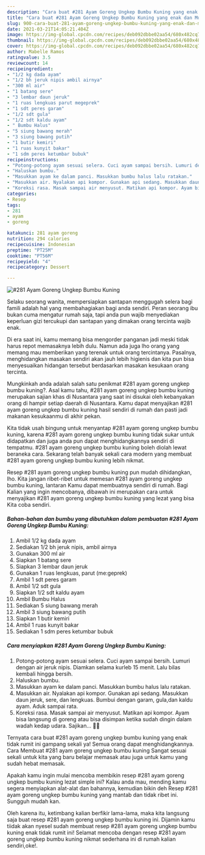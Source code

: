 ```yaml
---
description: "Cara buat #281 Ayam Goreng Ungkep Bumbu Kuning yang enak dan Mudah Dibuat"
title: "Cara buat #281 Ayam Goreng Ungkep Bumbu Kuning yang enak dan Mudah Dibuat"
slug: 900-cara-buat-281-ayam-goreng-ungkep-bumbu-kuning-yang-enak-dan-mudah-dibuat
date: 2021-03-21T14:05:21.404Z
image: https://img-global.cpcdn.com/recipes/deb092dbbe02aa54/680x482cq70/281-ayam-goreng-ungkep-bumbu-kuning-foto-resep-utama.jpg
thumbnail: https://img-global.cpcdn.com/recipes/deb092dbbe02aa54/680x482cq70/281-ayam-goreng-ungkep-bumbu-kuning-foto-resep-utama.jpg
cover: https://img-global.cpcdn.com/recipes/deb092dbbe02aa54/680x482cq70/281-ayam-goreng-ungkep-bumbu-kuning-foto-resep-utama.jpg
author: Mabelle Ramos
ratingvalue: 3.5
reviewcount: 14
recipeingredient:
- "1/2 kg dada ayam"
- "1/2 bh jeruk nipis ambil airnya"
- "300 ml air"
- "1 batang sere"
- "3 lembar daun jeruk"
- "1 ruas lengkuas parut megeprek"
- "1 sdt peres garam"
- "1/2 sdt gula"
- "1/2 sdt kaldu ayam"
- " Bumbu Halus"
- "5 siung bawang merah"
- "3 siung bawang putih"
- "1 butir kemiri"
- "1 ruas kunyit bakar"
- "1 sdm peres ketumbar bubuk"
recipeinstructions:
- "Potong-potong ayam sesuai selera. Cuci ayam sampai bersih. Lumuri dengan air jeruk nipis. Diamkan selama kurleb 15 menit. Lalu bilas kembali hingga bersih."
- "Haluskan bumbu."
- "Masukkan ayam ke dalam panci. Masukkan bumbu halus lalu ratakan."
- "Masukkan air. Nyalakan api kompor. Gunakan api sedang. Masukkan daun jeruk, sere, dan lengkuas. Bumbui dengan garam, gula,dan kaldu ayam. Aduk sampai rata."
- "Koreksi rasa. Masak sampai air menyusut. Matikan api kompor. Ayam bisa langsung di goreng atau bisa disimpan ketika sudah dingin dalam wadah kedap udara. Sajikan... 👩‍🍳"
categories:
- Resep
tags:
- 281
- ayam
- goreng

katakunci: 281 ayam goreng 
nutrition: 294 calories
recipecuisine: Indonesian
preptime: "PT25M"
cooktime: "PT56M"
recipeyield: "4"
recipecategory: Dessert

---
```



![#281 Ayam Goreng Ungkep Bumbu Kuning](https://img-global.cpcdn.com/recipes/deb092dbbe02aa54/680x482cq70/281-ayam-goreng-ungkep-bumbu-kuning-foto-resep-utama.jpg)

Selaku seorang wanita, mempersiapkan santapan menggugah selera bagi famili adalah hal yang membahagiakan bagi anda sendiri. Peran seorang ibu bukan cuma mengatur rumah saja, tapi anda pun wajib menyediakan keperluan gizi tercukupi dan santapan yang dimakan orang tercinta wajib enak.

Di era  saat ini, kamu memang bisa mengorder panganan jadi meski tidak harus repot memasaknya lebih dulu. Namun ada juga lho orang yang memang mau memberikan yang terenak untuk orang tercintanya. Pasalnya, menghidangkan masakan sendiri akan jauh lebih higienis dan kita pun bisa menyesuaikan hidangan tersebut berdasarkan masakan kesukaan orang tercinta. 



Mungkinkah anda adalah salah satu penikmat #281 ayam goreng ungkep bumbu kuning?. Asal kamu tahu, #281 ayam goreng ungkep bumbu kuning merupakan sajian khas di Nusantara yang saat ini disukai oleh kebanyakan orang di hampir setiap daerah di Nusantara. Kamu dapat menyajikan #281 ayam goreng ungkep bumbu kuning hasil sendiri di rumah dan pasti jadi makanan kesukaanmu di akhir pekan.

Kita tidak usah bingung untuk menyantap #281 ayam goreng ungkep bumbu kuning, karena #281 ayam goreng ungkep bumbu kuning tidak sukar untuk didapatkan dan juga anda pun dapat menghidangkannya sendiri di tempatmu. #281 ayam goreng ungkep bumbu kuning boleh diolah lewat beraneka cara. Sekarang telah banyak sekali cara modern yang membuat #281 ayam goreng ungkep bumbu kuning lebih nikmat.

Resep #281 ayam goreng ungkep bumbu kuning pun mudah dihidangkan, lho. Kita jangan ribet-ribet untuk memesan #281 ayam goreng ungkep bumbu kuning, lantaran Kamu dapat membuatnya sendiri di rumah. Bagi Kalian yang ingin mencobanya, dibawah ini merupakan cara untuk menyajikan #281 ayam goreng ungkep bumbu kuning yang lezat yang bisa Kita coba sendiri.

<!--inarticleads1-->

##### Bahan-bahan dan bumbu yang dibutuhkan dalam pembuatan #281 Ayam Goreng Ungkep Bumbu Kuning:

1. Ambil 1/2 kg dada ayam
1. Sediakan 1/2 bh jeruk nipis, ambil airnya
1. Gunakan 300 ml air
1. Siapkan 1 batang sere
1. Siapkan 3 lembar daun jeruk
1. Gunakan 1 ruas lengkuas, parut (me:geprek)
1. Ambil 1 sdt peres garam
1. Ambil 1/2 sdt gula
1. Siapkan 1/2 sdt kaldu ayam
1. Ambil  Bumbu Halus
1. Sediakan 5 siung bawang merah
1. Ambil 3 siung bawang putih
1. Siapkan 1 butir kemiri
1. Ambil 1 ruas kunyit bakar
1. Sediakan 1 sdm peres ketumbar bubuk




<!--inarticleads2-->

##### Cara menyiapkan #281 Ayam Goreng Ungkep Bumbu Kuning:

1. Potong-potong ayam sesuai selera. Cuci ayam sampai bersih. Lumuri dengan air jeruk nipis. Diamkan selama kurleb 15 menit. Lalu bilas kembali hingga bersih.
1. Haluskan bumbu.
1. Masukkan ayam ke dalam panci. Masukkan bumbu halus lalu ratakan.
1. Masukkan air. Nyalakan api kompor. Gunakan api sedang. Masukkan daun jeruk, sere, dan lengkuas. Bumbui dengan garam, gula,dan kaldu ayam. Aduk sampai rata.
1. Koreksi rasa. Masak sampai air menyusut. Matikan api kompor. Ayam bisa langsung di goreng atau bisa disimpan ketika sudah dingin dalam wadah kedap udara. Sajikan... 👩‍🍳




Ternyata cara buat #281 ayam goreng ungkep bumbu kuning yang enak tidak rumit ini gampang sekali ya! Semua orang dapat menghidangkannya. Cara Membuat #281 ayam goreng ungkep bumbu kuning Sangat sesuai sekali untuk kita yang baru belajar memasak atau juga untuk kamu yang sudah hebat memasak.

Apakah kamu ingin mulai mencoba membikin resep #281 ayam goreng ungkep bumbu kuning lezat simple ini? Kalau anda mau, mending kamu segera menyiapkan alat-alat dan bahannya, kemudian bikin deh Resep #281 ayam goreng ungkep bumbu kuning yang mantab dan tidak ribet ini. Sungguh mudah kan. 

Oleh karena itu, ketimbang kalian berfikir lama-lama, maka kita langsung saja buat resep #281 ayam goreng ungkep bumbu kuning ini. Dijamin kamu tiidak akan nyesel sudah membuat resep #281 ayam goreng ungkep bumbu kuning enak tidak rumit ini! Selamat mencoba dengan resep #281 ayam goreng ungkep bumbu kuning nikmat sederhana ini di rumah kalian sendiri,oke!.

